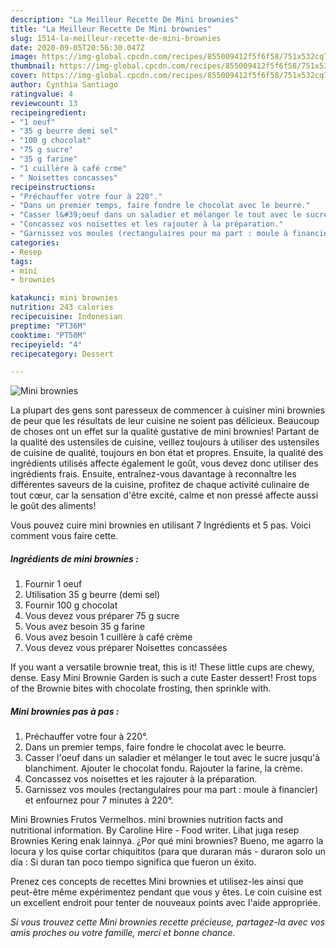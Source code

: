 ```yaml
---
description: "La Meilleur Recette De Mini brownies"
title: "La Meilleur Recette De Mini brownies"
slug: 1514-la-meilleur-recette-de-mini-brownies
date: 2020-09-05T20:56:30.047Z
image: https://img-global.cpcdn.com/recipes/855009412f5f6f58/751x532cq70/mini-brownies-photo-principale-de-la-recette.jpg
thumbnail: https://img-global.cpcdn.com/recipes/855009412f5f6f58/751x532cq70/mini-brownies-photo-principale-de-la-recette.jpg
cover: https://img-global.cpcdn.com/recipes/855009412f5f6f58/751x532cq70/mini-brownies-photo-principale-de-la-recette.jpg
author: Cynthia Santiago
ratingvalue: 4
reviewcount: 13
recipeingredient:
- "1 oeuf"
- "35 g beurre demi sel"
- "100 g chocolat"
- "75 g sucre"
- "35 g farine"
- "1 cuillère à café crme"
- " Noisettes concasses"
recipeinstructions:
- "Préchauffer votre four à 220°."
- "Dans un premier temps, faire fondre le chocolat avec le beurre."
- "Casser l&#39;oeuf dans un saladier et mélanger le tout avec le sucre jusqu&#39;à blanchiment. Ajouter le chocolat fondu. Rajouter la farine, la crème."
- "Concassez vos noisettes et les rajouter à la préparation."
- "Garnissez vos moules (rectangulaires pour ma part : moule à financier) et enfournez pour 7 minutes à 220°."
categories:
- Resep
tags:
- mini
- brownies

katakunci: mini brownies 
nutrition: 243 calories
recipecuisine: Indonesian
preptime: "PT36M"
cooktime: "PT50M"
recipeyield: "4"
recipecategory: Dessert

---
```



![Mini brownies](https://img-global.cpcdn.com/recipes/855009412f5f6f58/751x532cq70/mini-brownies-photo-principale-de-la-recette.jpg)

La plupart des gens sont paresseux de commencer à cuisiner mini brownies de peur que les résultats de leur cuisine ne soient pas délicieux. Beaucoup de choses ont un effet sur la qualité gustative de mini brownies! Partant de la qualité des ustensiles de cuisine, veillez toujours à utiliser des ustensiles de cuisine de qualité, toujours en bon état et propres. Ensuite, la qualité des ingrédients utilisés affecte également le goût, vous devez donc utiliser des ingrédients frais. Ensuite, entraînez-vous davantage à reconnaître les différentes saveurs de la cuisine, profitez de chaque activité culinaire de tout cœur, car la sensation d'être excité, calme et non pressé affecte aussi le goût des aliments!

<!--inarticleads1-->

Vous pouvez cuire mini brownies en utilisant 7 Ingrédients et 5 pas. Voici comment vous faire cette.

##### Ingrédients de mini brownies :

1. Fournir 1 oeuf
1. Utilisation 35 g beurre (demi sel)
1. Fournir 100 g chocolat
1. Vous devez vous préparer 75 g sucre
1. Vous avez besoin 35 g farine
1. Vous avez besoin 1 cuillère à café crème
1. Vous devez vous préparer  Noisettes concassées


If you want a versatile brownie treat, this is it! These little cups are chewy, dense. Easy Mini Brownie Garden is such a cute Easter dessert! Frost tops of the Brownie bites with chocolate frosting, then sprinkle with. 

<!--inarticleads2-->

##### Mini brownies pas à pas :

1. Préchauffer votre four à 220°.
1. Dans un premier temps, faire fondre le chocolat avec le beurre.
1. Casser l&#39;oeuf dans un saladier et mélanger le tout avec le sucre jusqu&#39;à blanchiment. Ajouter le chocolat fondu. Rajouter la farine, la crème.
1. Concassez vos noisettes et les rajouter à la préparation.
1. Garnissez vos moules (rectangulaires pour ma part : moule à financier) et enfournez pour 7 minutes à 220°.


Mini Brownies Frutos Vermelhos. mini brownies nutrition facts and nutritional information. By Caroline Hire - Food writer. Lihat juga resep Brownies Kering enak lainnya. ¿Por qué mini brownies? Bueno, me agarro la locura y los quise cortar chiquititos (para que duraran más - duraron solo un día : Si duran tan poco tiempo significa que fueron un éxito. 

<!--inarticleads1-->

<p>
Prenez ces concepts de recettes Mini brownies et utilisez-les ainsi que peut-être même expérimentez pendant que vous y êtes. Le coin cuisine est un excellent endroit pour tenter de nouveaux points avec l'aide appropriée.
</p>

<p>
<i>Si vous trouvez cette Mini brownies recette précieuse, partagez-la avec vos amis proches ou votre famille, merci et bonne chance.</i>
</p>
